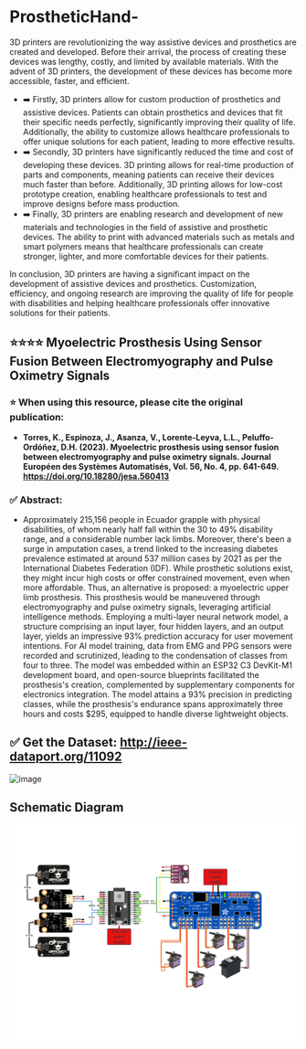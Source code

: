 # ProstheticHand-

3D printers are revolutionizing the way assistive devices and prosthetics are created and developed. Before their arrival, the process of creating these devices was lengthy, costly, and limited by available materials. With the advent of 3D printers, the development of these devices has become more accessible, faster, and efficient.
- ➡️ Firstly, 3D printers allow for custom production of prosthetics and assistive devices. Patients can obtain prosthetics and devices that fit their specific needs perfectly, significantly improving their quality of life. Additionally, the ability to customize allows healthcare professionals to offer unique solutions for each patient, leading to more effective results.
- ➡️ Secondly, 3D printers have significantly reduced the time and cost of developing these devices. 3D printing allows for real-time production of parts and components, meaning patients can receive their devices much faster than before. Additionally, 3D printing allows for low-cost prototype creation, enabling healthcare professionals to test and improve designs before mass production.
- ➡️ Finally, 3D printers are enabling research and development of new materials and technologies in the field of assistive and prosthetic devices. The ability to print with advanced materials such as metals and smart polymers means that healthcare professionals can create stronger, lighter, and more comfortable devices for their patients.

In conclusion, 3D printers are having a significant impact on the development of assistive devices and prosthetics. Customization, efficiency, and ongoing research are improving the quality of life for people with disabilities and helping healthcare professionals offer innovative solutions for their patients.

## ⭐⭐⭐⭐ Myoelectric Prosthesis Using Sensor Fusion Between Electromyography and Pulse Oximetry Signals
### ⭐ When using this resource, please cite the original publication:
- **Torres, K., Espinoza, J., Asanza, V., Lorente-Leyva, L.L., Peluffo-Ordóñez, D.H. (2023). Myoelectric prosthesis using sensor fusion between electromyography and pulse oximetry signals. Journal Européen des Systèmes Automatisés, Vol. 56, No. 4, pp. 641-649. https://doi.org/10.18280/jesa.560413**

### ✅ Abstract:
- Approximately 215,156 people in Ecuador grapple with physical disabilities, of whom nearly half fall within the 30 to 49% disability range, and a considerable number lack limbs. Moreover, there's been a surge in amputation cases, a trend linked to the increasing diabetes prevalence estimated at around 537 million cases by 2021 as per the International Diabetes Federation (IDF). While prosthetic solutions exist, they might incur high costs or offer constrained movement, even when more affordable. Thus, an alternative is proposed: a myoelectric upper limb prosthesis. This prosthesis would be maneuvered through electromyography and pulse oximetry signals, leveraging artificial intelligence methods. Employing a multi-layer neural network model, a structure comprising an input layer, four hidden layers, and an output layer, yields an impressive 93% prediction accuracy for user movement intentions. For AI model training, data from EMG and PPG sensors were recorded and scrutinized, leading to the condensation of classes from four to three. The model was embedded within an ESP32 C3 DevKit-M1 development board, and open-source blueprints facilitated the prosthesis's creation, complemented by supplementary components for electronics integration. The model attains a 93% precision in predicting classes, while the prosthesis's endurance spans approximately three hours and costs $295, equipped to handle diverse lightweight objects.


## ✅ Get the Dataset: **http://ieee-dataport.org/11092**
![image](https://github.com/jherespi/ProstheticHand-/assets/12642226/984a3b83-52db-4dba-b8e2-8c3b5bd6dbf1)



## Schematic Diagram

![](https://github.com/jherespi/ProstheticHand-/blob/7228d1a3c8c5ed984ad44c8c23345e36a3ceef96/Images/schematic%20model.png)
